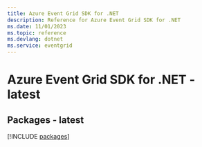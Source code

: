```yaml
---
title: Azure Event Grid SDK for .NET
description: Reference for Azure Event Grid SDK for .NET
ms.date: 11/01/2023
ms.topic: reference
ms.devlang: dotnet
ms.service: eventgrid
---
```

# Azure Event Grid SDK for .NET - latest
## Packages - latest
[!INCLUDE [packages](event-grid-index.md)]